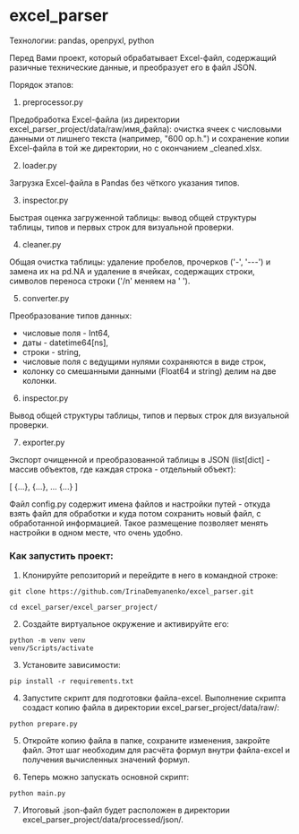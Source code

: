 # excel_parser
Технологии: pandas, openpyxl, python

Перед Вами проект, который обрабатывает Excel-файл, содержащий разичные технические данные, и преобразует его в файл JSON.

Порядок этапов:

1. preprocessor.py

Предобработка Excel-файла (из директории excel_parser_project/data/raw/имя_файла): очистка ячеек с числовыми данными от лишнего текста (например, "600 op.h.") и сохранение копии Excel-файла в той же директории, но с окончанием _cleaned.xlsx.

2. loader.py

Загрузка Excel-файла в Pandas без чёткого указания типов.

3. inspector.py

Быстрая оценка загруженной таблицы: вывод общей структуры таблицы, типов и первых строк для визуальной проверки.

4. cleaner.py

Общая очистка таблицы: удаление пробелов, прочерков ('-', '---') и замена их на pd.NA и удаление в ячейках, содержащих строки, символов переноса строки ('/n' меняем на ' ').

5. converter.py

Преобразование типов данных:
- числовые поля - Int64,
- даты - datetime64[ns],
- строки - string,
- числовые поля с ведущими нулями сохраняются в виде строк,
- колонку со смешанными данными (Float64 и string) делим на две колонки.

6. inspector.py

Вывод общей структуры таблицы, типов и первых строк для визуальной проверки.

7. exporter.py

Экспорт очищенной и преобразованной таблицы в JSON (list[dict] - массив объектов, где каждая строка - отдельный объект):

[
    {...},
    {...},
    ...
    {...}
]

Файл config.py содержит имена файлов и настройки путей - откуда взять файл для обработки и куда потом сохранить новый файл, с обработанной информацией. Такое размещение позволяет менять настройки в одном месте, что очень удобно.

### Как запустить проект:

1. Клонируйте репозиторий и перейдите в него в командной строке:

```
git clone https://github.com/IrinaDemyanenko/excel_parser.git
```

```
cd excel_parser/excel_parser_project/
```

2. Создайте виртуальное окружение и активируйте его:

```
python -m venv venv
venv/Scripts/activate
```

3. Установите зависимости:
```
pip install -r requirements.txt
```

4. Запустите скрипт для подготовки файла-excel. Выполнение скрипта создаст копию файла в директории excel_parser_project/data/raw/:
```
python prepare.py
```

5. Откройте копию файла в папке, сохраните изменения,  закройте файл. Этот шаг необходим для расчёта формул внутри файла-excel и получения вычисленных значений формул.

6. Теперь можно запускать основной скрипт:
```
python main.py
```

7. Итоговый .json-файл будет расположен в директории excel_parser_project/data/processed/json/.
